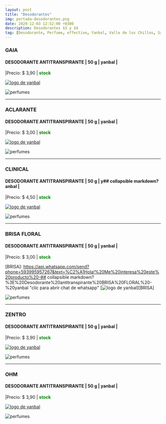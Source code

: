 ```yaml
---
layout: post
title: "Desodorantes"
img: portada-desodorantes.png
date: 2020-12-03 12:52:00 +0300
description: Desodorantes $3 y $4
tag: [Desodorante, Perfume, effective, Yanbal, Valle de los Chillos, Sangolquí, Selva Alegre]
---
```



### GAIA 
#### DESODORANTE ANTITRANSPIRANTE  | 50 g | yanbal |
|Precio: $ 3,90   | <b style='color:green'> stock </b>

[logo]: https://raw.githubusercontent.com/Betty-C/bef/gh-pages/assets/img/linkw.jpg
[GAIA]:  https://api.whatsapp.com/send?phone=593995957267&text=%C2%A1Hola!%20Me%20interesa%20este%20producto%20-%3E%20Desodorante%20antitranspirante%20ACLARANTE%20-%20yanbal "clic para abrir chat de whatsapp"
 [![logo de yanbal][logo]][GAIA]

![perfumes](https://res.cloudinary.com/dpky6fcf6/image/upload/c_scale,h_265,w_116/v1611005845/Blog-Betty/Desodorante/des-gaia_b71yyq.jpg)

* * *

### ACLARANTE 
#### DESODORANTE ANTITRANSPIRANTE  | 50 g | yanbal |
|Precio: $ 3,00   | <b style='color:green'> stock </b>

[logo]: https://raw.githubusercontent.com/Betty-C/bef/gh-pages/assets/img/linkw.jpg
[ACLARANTE]:  https://api.whatsapp.com/send?phone=593995957267&text=%C2%A1Hola!%20Me%20interesa%20este%20producto%20-%3E%20Desodorante%20antitranspirante%20ACLARANTE%20-%20yanbal "clic para abrir chat de whatsapp"
 [![logo de yanbal][logo]][ACLARANTE]

![perfumes](https://res.cloudinary.com/dpky6fcf6/image/upload/c_scale,h_268,w_123/v1611006314/Blog-Betty/Desodorante/des-aclarante-min_rifxwa.png)

* * *

### CLINICAL 
#### DESODORANTE ANTITRANSPIRANTE  | 50 g | y## collapsible markdown?anbal |
|Precio: $ 4,50   | <b style='color:green'> stock </b>

[logo]: https://raw.githubusercontent.com/Betty-C/bef/gh-pages/assets/img/linkw.jpg
[CLINICAL]: https://api.whatsapp.com/send?phone=593995957267&text=%C2%A1Hola!%20Me%20interesa%20este%20producto%20-%3E%20Desodorante%20antitranspirante%20CLINICAL%20-%20yanbal "clic para abrir chat de whatsapp"
 [![logo de yanbal][logo]][CLINICAL]

![perfumes](https://res.cloudinary.com/dpky6fcf6/image/upload/c_scale,h_263,w_115/v1611006460/Blog-Betty/Desodorante/des-clinical-min_khlncf.png)
* * *
### BRISA FLORAL
#### DESODORANTE ANTITRANSPIRANTE  | 50 g | yanbal |
|Precio: $  3,00   | <b style='color:green'> stock </b> 

[logo]: https://raw.githubusercontent.com/Betty-C/bef/gh-pages/assets/img/linkw.jpg
[BRISA]:  https://api.whatsapp.com/send?phone=593995957267&text=%C2%A1Hola!%20Me%20interesa%20este%20producto%20-## collapsible markdown?%3E%20Desodorante%20antitranspirante%20BRISA%20FLORAL%20-%20yanbal "clic para abrir chat de whatsapp"
 [![logo de yanbal][logo]][BRISA]

![perfumes](https://res.cloudinary.com/dpky6fcf6/image/upload/c_scale,h_284,w_115/v1611005845/Blog-Betty/Desodorante/des-floral2_vly86u.png)

* * *

### ZENTRO
#### DESODORANTE ANTITRANSPIRANTE  | 50 g | yanbal |
|Precio: $  3,90  | <b style='color:green'> stock </b>

[logo]: https://raw.githubusercontent.com/Betty-C/bef/gh-pages/assets/img/linkw.jpg
[ZENTRO]:  https://api.whatsapp.com/send?phone=593995957267&text=%C2%A1Hola!%20Me%20interesa%20este%20producto%20-%3E%20Desodorante%20antitranspirante%20ZENTRO%20%20%20-%20yanbal "clic para abrir chat de whatsapp"
 [![logo de yanbal][logo]][ZENTRO]

![perfumes](https://res.cloudinary.com/dpky6fcf6/image/upload/c_scale,h_271,w_105/v1611005845/Blog-Betty/Desodorante/des-zentro_cby2op.jpg)

* * *

### OHM
#### DESODORANTE ANTITRANSPIRANTE  | 50 g | yanbal |
|Precio: $  3,90  | <b style='color:green'> stock </b>

[logo]: https://raw.githubusercontent.com/Betty-C/bef/gh-pages/assets/img/linkw.jpg
[OHM]:  https://api.whatsapp.com/send?phone=593995957267&text=%C2%A1Hola!%20Me%20interesa%20este%20producto%20-%3E%20Desodorante%20antitranspirante%20OHM%20%20%20-%20yanbal "clic para abrir chat de whatsapp"
 [![logo de yanbal][logo]][OHM]

![perfumes](https://res.cloudinary.com/dpky6fcf6/image/upload/c_scale,h_310,w_152/v1611005845/Blog-Betty/Desodorante/des-arom_bltskd.jpg)
